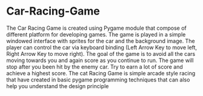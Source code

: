 # Car-Racing-Game
The Car Racing Game is created using Pygame
module that compose of different platform for developing games.
The game is played in a simple windowed interface with sprites
for the car and the background image. The player can control the
car via keyboard binding (Left Arrow Key to move left, Right
Arrow Key to move right). The goal of the game is to avoid all the
cars moving towards you and again score as you continue to run.
The game will stop after you been hit by the enemy car. Try to
earn a lot of score and achieve a highest score. The cat Racing
Game is simple arcade style racing that have created in basic
pygame programming techniques that can also help you
understand the design principle
